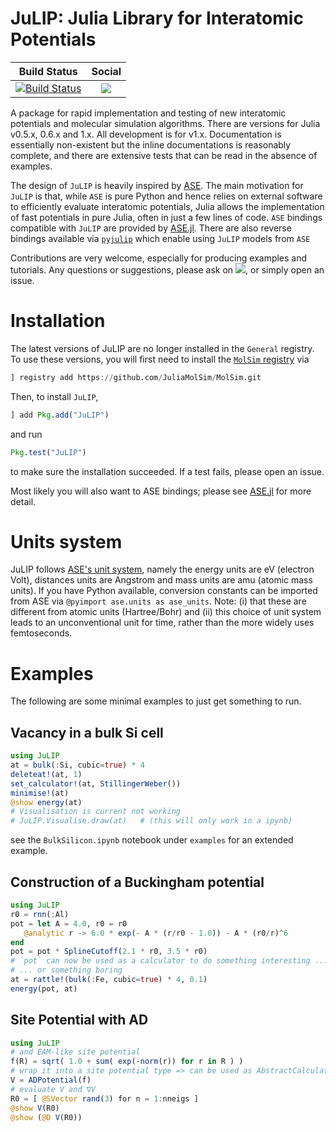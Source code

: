 # JuLIP: Julia Library for Interatomic Potentials

| **Build Status** | **Social** |
|:-:|:-:|
| [![Build Status][build-img]][build-url] | [![][gitter-img]][gitter-url] |

<!-- [![Build Status](https://travis-ci.org/libAtoms/JuLIP.jl.svg?branch=master)](https://travis-ci.org/libAtoms/JuLIP.jl) -->

A package for rapid implementation and testing of new interatomic potentials and
molecular simulation algorithms. There are versions for Julia v0.5.x, 0.6.x and
1.x. All development is for v1.x. Documentation is essentially non-existent but
the inline documentations is reasonably complete, and there are extensive tests that can be read in the absence of examples.

The design of `JuLIP` is heavily inspired by [ASE](https://gitlab.com/ase/ase).
The main motivation for `JuLIP` is that, while `ASE` is pure Python and hence
relies on external software to efficiently evaluate interatomic potentials,
Julia allows the  implementation of fast potentials in pure Julia, often in just
a few lines of code. `ASE` bindings compatible with `JuLIP` are provided by
[ASE.jl](https://github.com/cortner/ASE.jl.git). There are also reverse
bindings available via [`pyjulip`](https://github.com/casv2/pyjulip) which enable using `JuLIP` models from `ASE`

Contributions are very welcome, especially for producing examples and tutorials. Any questions or suggestions, please ask on [![][gitter-img]][gitter-url], or simply open an issue.

# Installation

The latest versions of JuLIP are no longer installed in the `General` registry.
To use these versions, you will first need to install the [`MolSim` registry](https://github.com/JuliaMolSim/MolSim) via
```julia
] registry add https://github.com/JuliaMolSim/MolSim.git
```
Then, to install `JuLIP`,
```julia
] add Pkg.add("JuLIP")
```
and run
```julia
Pkg.test("JuLIP")
```
to make sure the installation succeeded. If a test fails, please open an issue.

Most likely you will also want to ASE bindings; please see
[ASE.jl](https://github.com/cortner/ASE.jl.git) for more detail.


<!-- ## `imolecule` and dependencies

This part can be skipped if no visualisation is required; `using JuLIP` will then
simply print a warning.

`JuLIP.Visualise` uses the Python module `imolecule` to visualise atomistic
configurations in an IPython notebook. Its main dependency is
[OpenBabel](http://openbabel.org/wiki/Main_Page). Most recently, this could be installed succesfully (from the bash) using
```bash
conda install -c openbabel openbabel
pip install imolecule
``` -->

# Units system

JuLIP follows [ASE's unit system](https://wiki.fysik.dtu.dk/ase/ase/units.html),
namely the energy units are eV (electron Volt), distances  units are Angstrom
and mass units are amu (atomic mass units). If you have
Python available, conversion constants can be imported from ASE via `@pyimport
ase.units as ase_units`. Note: (i) that these are different
from atomic units (Hartree/Bohr) and (ii) this choice of unit system leads to an
unconventional unit for time, rather than the more widely uses femtoseconds.

# Examples

The following are some minimal examples to just get something to run.

## Vacancy in a bulk Si cell

```julia
using JuLIP
at = bulk(:Si, cubic=true) * 4
deleteat!(at, 1)
set_calculator!(at, StillingerWeber())
minimise!(at)
@show energy(at)
# Visualisation is current not working
# JuLIP.Visualise.draw(at)   # (this will only work in a ipynb)
```
see the `BulkSilicon.ipynb` notebook under `examples` for an extended
example.

## Construction of a Buckingham potential

```julia
using JuLIP
r0 = rnn(:Al)
pot = let A = 4.0, r0 = r0
   @analytic r -> 6.0 * exp(- A * (r/r0 - 1.0)) - A * (r0/r)^6
end
pot = pot * SplineCutoff(2.1 * r0, 3.5 * r0)
# `pot` can now be used as a calculator to do something interesting ...
# ... or something boring
at = rattle!(bulk(:Fe, cubic=true) * 4, 0.1)
energy(pot, at)
```

## Site Potential with AD

```julia
using JuLIP
# and EAM-like site potential
f(R) = sqrt( 1.0 + sum( exp(-norm(r)) for r in R ) )
# wrap it into a site potential type => can be used as AbstractCalculator
V = ADPotential(f)
# evaluate V and ∇V
R0 = [ @SVector rand(3) for n = 1:nneigs ]
@show V(R0)
@show (@D V(R0))
```

<!-- ## An Example with TightBinding

**THIS IS PROBABLY BROKEN ON JULIA v0.6**

Similar to vacancy example but with a Tight-Binding Model. First install
`TightBinding.jl`:
```julia
Pkg.clone("https://github.com/ettersi/FermiContour.jl.git")
Pkg.clone("https://github.com/cortner/TightBinding.jl.git")
```
Then run
```julia
using JuLIP, TightBinding
TB = TightBinding
# sp model for Si (NRL-Tight Binding)
tbm = TB.NRLTB.NRLTBModel(elem=TB.NRLTB.Si_sp, nkpoints = (0,0,0))
# bulk crystal
at = bulk("Si", cubic=true) * 4
Eref = energy(tbm, at)
# create vacancy
deleteat!(at, 1)
Edef = energy(tbm, at)
# formation energy: (not really but sort of)
println("Vacancy formation energy = ", Edef - Eref * length(at)/(length(at)+1))
println("(probably this should not be negative! Increase simulation accuracy!)")
``` -->


[build-img]: https://travis-ci.org/libAtoms/JuLIP.jl.svg?branch=master
[build-url]: https://travis-ci.org/libAtoms/JuLIP.jl
[gitter-url]: https://gitter.im/libAtoms/JuLIP.jl
[gitter-img]: https://badges.gitter.im/libAtoms/JuLIP.jl.svg
